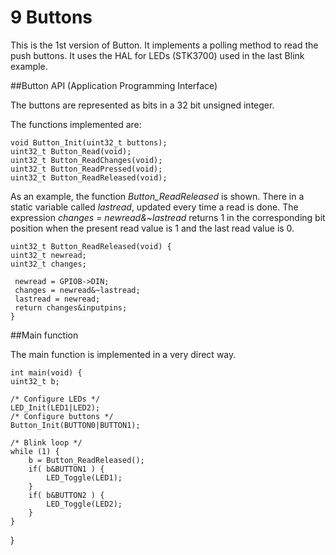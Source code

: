 9  Buttons
==========


This is the 1st version of Button. It implements a polling method to read the push buttons. It uses the HAL for LEDs (STK3700) used in the last Blink example.

##Button API (Application Programming Interface)

The buttons are represented as bits in a 32 bit unsigned integer.

The functions implemented are:

    void Button_Init(uint32_t buttons);
    uint32_t Button_Read(void);
    uint32_t Button_ReadChanges(void);
    uint32_t Button_ReadPressed(void);
    uint32_t Button_ReadReleased(void);

As an example, the function *Button_ReadReleased* is shown. There in a static variable called *lastread*, updated every time a read is done. The expression *changes = newread&~lastread* returns 1 in the corresponding bit position when the present read value is 1 and the last read value is 0.

    uint32_t Button_ReadReleased(void) {
    uint32_t newread;
    uint32_t changes;

     newread = GPIOB->DIN;
     changes = newread&~lastread;
     lastread = newread;
     return changes&inputpins;
    }

##Main function

The main function is implemented in a very direct way.

    int main(void) {
    uint32_t b;

    /* Configure LEDs */
    LED_Init(LED1|LED2);
    /* Configure buttons */
    Button_Init(BUTTON0|BUTTON1);

    /* Blink loop */
    while (1) {
        b = Button_ReadReleased();
        if( b&BUTTON1 ) {
            LED_Toggle(LED1);
        }
        if( b&BUTTON2 ) {
            LED_Toggle(LED2);
        }
    }

}
